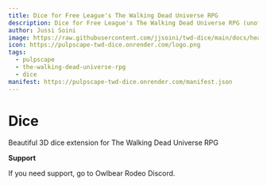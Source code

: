 ```yaml
---
title: Dice for Free League's The Walking Dead Universe RPG
description: Dice for Free League's The Walking Dead Universe RPG (unofficial)
author: Jussi Soini
image: https://raw.githubusercontent.com/jjsoini/twd-dice/main/docs/header.jpg
icon: https://pulpscape-twd-dice.onrender.com/logo.png
tags:
  - pulpscape
  - the-walking-dead-universe-rpg
  - dice
manifest: https://pulpscape-twd-dice.onrender.com/manifest.json
---
```


# Dice

Beautiful 3D dice extension for The Walking Dead Universe RPG

**Support**

If you need support, go to Owlbear Rodeo Discord.
